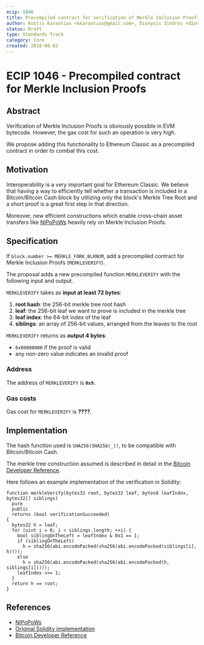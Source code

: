 ```yaml
---
ecip: 1046
title: Precompiled contract for verification of Merkle Inclusion Proofs
author: Kostis Karantias <kkarantias@gmail.com>, Dionysis Zindros <dionyziz@gmail.com>
status: Draft
type: Standards Track
category: Core
created: 2018-08-02
---
```

    
# ECIP 1046 - Precompiled contract for Merkle Inclusion Proofs

## Abstract 

Verification of Merkle Inclusion Proofs is obviously possible in EVM bytecode.
However, the gas cost for such an operation is very high.

We propose adding this functionality to Ethereum Classic as a precompiled
contract in order to combat this cost.

## Motivation

Interoperability is a very important goal for Ethereum Classic. We believe that
having a way to efficiently tell whether a transaction is included in a
Bitcoin/Bitcoin Cash block by utilizing only the block's Merkle Tree Root and a
short proof is a great first step in that direction.

Moreover, new efficient constructions which enable cross-chain asset transfers
like [NIPoPoWs](https://nipopows.com/) heavily rely on Merkle Inclusion Proofs.

## Specification

If `block.number >= MERKLE_FORK_BLKNUM`, add a precompiled contract for Merkle
Inclusion Proofs (`MERKLEVERIFY`).

The proposal adds a new precompiled function `MERKLEVERIFY` with the following input and output.

`MERKLEVERIFY` takes as **input at least 72 bytes**:

1. **root hash**: the 256-bit merkle tree root hash
2. **leaf**: the 256-bit leaf we want to prove is included in the merkle tree
3. **leaf index**: the 64-bit index of the leaf
4. **siblings**: an array of 256-bit values, arranged from the leaves to the root

`MERKLEVERIFY` returns as **output 4 bytes**:

* `0x00000000` if the proof is valid
* any non-zero value indicates an invalid proof

### Address

The address of `MERKLEVERIFY` is **`0x9`.**

### Gas costs

Gas cost for `MERKLEVERIFY` is **????**.

## Implementation

The hash function used is `SHA256(SHA256(_))`, to be compatible with Bitcoin/Bitcoin Cash.

The merkle tree construction assumed is described in detail in the [Bitcoin
Developer Reference](https://bitcoin.org/en/developer-reference#merkle-trees).

Here follows an example implementation of the verification in Solidity:

```solidity
function merkleVerify(bytes32 root, bytes32 leaf, bytes8 leafIndex, bytes32[] siblings)
  pure
  public
  returns (bool verificationSucceeded)
{
  bytes32 h = leaf;
  for (uint i = 0; i < siblings.length; ++i) {
    bool siblingOnTheLeft = leafIndex & 0x1 == 1;
    if (siblingOnTheLeft)
      h = sha256(abi.encodePacked(sha256(abi.encodePacked(siblings[i], h))));
    else
      h = sha256(abi.encodePacked(sha256(abi.encodePacked(h, siblings[i]))));
    leafIndex >>= 1;
  }
  return h == root;
}
```

## References

 - [NIPoPoWs](https://nipopows.com/)
 - [Original Solidity implementation](https://github.com/dionyziz/popow/blob/c82349f870eece524fc027ec787a8b3f3295d566/experiment/contractNipopow.sol#L242-L255)
 - [Bitcoin Developer Reference](https://bitcoin.org/en/developer-reference#merkle-trees)
